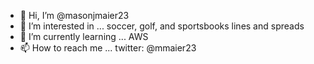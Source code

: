 - 👋 Hi, I’m @masonjmaier23
- 👀 I’m interested in ... soccer, golf, and sportsbooks lines and spreads
- 🌱 I’m currently learning ... AWS
- 📫 How to reach me ... twitter: @mmaier23

<!---
masonjmaier23/masonjmaier23 is a ✨ special ✨ repository because its `README.md` (this file) appears on your GitHub profile.
You can click the Preview link to take a look at your changes.
--->
